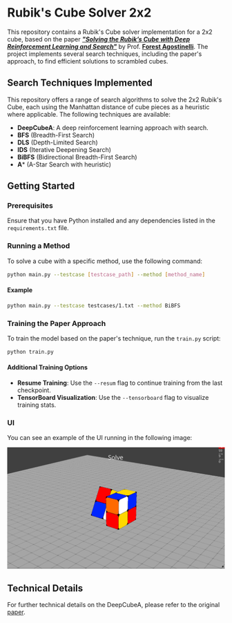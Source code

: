 # Rubik's Cube Solver 2x2

This repository contains a Rubik's Cube solver implementation for a 2x2 cube, based on the paper [**_"Solving the Rubik’s Cube with Deep Reinforcement Learning and Search"_**](https://cse.sc.edu/~foresta/assets/files/SolvingTheRubiksCubeWithDeepReinforcementLearningAndSearch_Final.pdf) by Prof. [**Forest Agostinelli**](https://cse.sc.edu/~foresta/). The project implements several search techniques, including the paper's approach, to find efficient solutions to scrambled cubes.

## Search Techniques Implemented

This repository offers a range of search algorithms to solve the 2x2 Rubik's Cube, each using the Manhattan distance of cube pieces as a heuristic where applicable. The following techniques are available:

- **DeepCubeA**: A deep reinforcement learning approach with search.
- **BFS** (Breadth-First Search)
- **DLS** (Depth-Limited Search)
- **IDS** (Iterative Deepening Search)
- **BiBFS** (Bidirectional Breadth-First Search)
- **A*** (A-Star Search with heuristic)

## Getting Started

### Prerequisites

Ensure that you have Python installed and any dependencies listed in the `requirements.txt` file.

### Running a Method

To solve a cube with a specific method, use the following command:

```bash
python main.py --testcase [testcase_path] --method [method_name]
```

#### Example

```bash
python main.py --testcase testcases/1.txt --method BiBFS
```

### Training the Paper Approach

To train the model based on the paper's technique, run the `train.py` script:

```bash
python train.py
```

#### Additional Training Options

- **Resume Training**: Use the `--resum` flag to continue training from the last checkpoint.
- **TensorBoard Visualization**: Use the `--tensorboard` flag to visualize training stats.

### UI

You can see an example of the UI running in the following image:

![UI Running Example](images/ui.png)

## Technical Details

For further technical details on the DeepCubeA, please refer to the original [paper](https://cse.sc.edu/~foresta/assets/files/SolvingTheRubiksCubeWithDeepReinforcementLearningAndSearch_Final.pdf).
